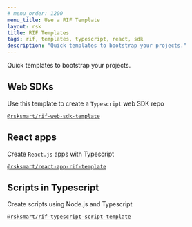 ```yaml
---
# menu_order: 1200
menu_title: Use a RIF Template
layout: rsk
title: RIF Templates
tags: rif, templates, typescript, react, sdk
description: "Quick templates to bootstrap your projects."
---
```


Quick templates to bootstrap your projects.

## Web SDKs

Use this template to create a `Typescript` web SDK repo

[`@rsksmart/rif-web-sdk-template`](https://github.com/rsksmart/rif-web-sdk-template)

## React apps

Create `React.js` apps with Typescript

[`@rsksmart/react-app-rif-template`](https://github.com/rsksmart/react-app-rif-template)

## Scripts in Typescript

Create scripts using Node.js and Typescript

[`@rsksmart/rif-typescript-script-template`](https://github.com/rsksmart/rif-typescript-script-template)
